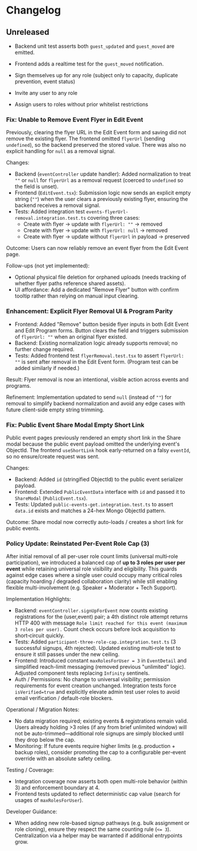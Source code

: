 # Changelog

## Unreleased

- Backend unit test asserts both `guest_updated` and `guest_moved` are emitted.
- Frontend adds a realtime test for the `guest_moved` notification.

- Sign themselves up for any role (subject only to capacity, duplicate prevention, event status)
- Invite any user to any role
- Assign users to roles without prior whitelist restrictions

### Fix: Unable to Remove Event Flyer in Edit Event

Previously, clearing the flyer URL in the Edit Event form and saving did not remove the existing flyer. The frontend omitted `flyerUrl` (sending `undefined`), so the backend preserved the stored value. There was also no explicit handling for `null` as a removal signal.

Changes:

- Backend (`eventController` update handler): Added normalization to treat `""` or `null` for `flyerUrl` as a removal request (coerced to `undefined` so the field is unset).
- Frontend (`EditEvent.tsx`): Submission logic now sends an explicit empty string (`""`) when the user clears a previously existing flyer, ensuring the backend receives a removal signal.
- Tests: Added integration test `events-flyerUrl-removal.integration.test.ts` covering three cases:
  - Create with flyer → update with `flyerUrl: ""` → removed
  - Create with flyer → update with `flyerUrl: null` → removed
  - Create with flyer → update without `flyerUrl` in payload → preserved

Outcome: Users can now reliably remove an event flyer from the Edit Event page.

Follow-ups (not yet implemented):

- Optional physical file deletion for orphaned uploads (needs tracking of whether flyer paths reference shared assets).
- UI affordance: Add a dedicated "Remove Flyer" button with confirm tooltip rather than relying on manual input clearing.

### Enhancement: Explicit Flyer Removal UI & Program Parity

- Frontend: Added "Remove" button beside flyer inputs in both Edit Event and Edit Program forms. Button clears the field and triggers submission of `flyerUrl: ""` when an original flyer existed.
- Backend: Existing normalization logic already supports removal; no further change required.
- Tests: Added frontend test `flyerRemoval.test.tsx` to assert `flyerUrl: ""` is sent after removal in the Edit Event form. (Program test can be added similarly if needed.)

Result: Flyer removal is now an intentional, visible action across events and programs.

Refinement: Implementation updated to send `null` (instead of `""`) for removal to simplify backend normalization and avoid any edge cases with future client-side empty string trimming.

### Fix: Public Event Share Modal Empty Short Link

Public event pages previously rendered an empty short link in the Share modal because the public event payload omitted the underlying event's ObjectId. The frontend `useShortLink` hook early-returned on a falsy `eventId`, so no ensure/create request was sent.

Changes:

- Backend: Added `id` (stringified ObjectId) to the public event serializer payload.
- Frontend: Extended `PublicEventData` interface with `id` and passed it to `ShareModal` (`PublicEvent.tsx`).
- Tests: Updated `public-events-get.integration.test.ts` to assert `data.id` exists and matches a 24-hex Mongo ObjectId pattern.

Outcome: Share modal now correctly auto-loads / creates a short link for public events.

### Policy Update: Reinstated Per-Event Role Cap (3)

After initial removal of all per-user role count limits (universal multi‑role participation), we introduced a balanced cap of **up to 3 roles per user per event** while retaining universal role visibility and eligibility. This guards against edge cases where a single user could occupy many critical roles (capacity hoarding / degraded collaboration clarity) while still enabling flexible multi-involvement (e.g. Speaker + Moderator + Tech Support).

Implementation Highlights:

- Backend: `eventController.signUpForEvent` now counts existing registrations for the (user,event) pair; a 4th distinct role attempt returns HTTP 400 with message `Role limit reached for this event (maximum 3 roles per user).` Count check occurs before lock acquisition to short‑circuit quickly.
- Tests: Added `participant-three-role-cap.integration.test.ts` (3 successful signups, 4th rejected). Updated existing multi‑role test to ensure it still passes under the new ceiling.
- Frontend: Introduced constant `maxRolesForUser = 3` in `EventDetail` and simplified reach-limit messaging (removed previous "unlimited" logic). Adjusted component tests replacing `Infinity` sentinels.
- Auth / Permissions: No change to universal visibility; permission requirements for event creation unchanged. Integration tests force `isVerified=true` and explicitly elevate admin test user roles to avoid email verification / default-role blockers.

Operational / Migration Notes:

- No data migration required; existing events & registrations remain valid. Users already holding >3 roles (if any from brief unlimited window) will not be auto-trimmed—additional role signups are simply blocked until they drop below the cap.
- Monitoring: If future events require higher limits (e.g. production + backup roles), consider promoting the cap to a configurable per-event override with an absolute safety ceiling.

Testing / Coverage:

- Integration coverage now asserts both open multi-role behavior (within 3) and enforcement boundary at 4.
- Frontend tests updated to reflect deterministic cap value (search for usages of `maxRolesForUser`).

Developer Guidance:

- When adding new role-based signup pathways (e.g. bulk assignment or role cloning), ensure they respect the same counting rule (`<= 3`). Centralization via a helper may be warranted if additional entrypoints grow.
